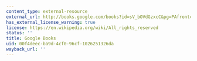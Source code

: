 ```yaml
---
content_type: external-resource
external_url: http://books.google.com/books?id=sV_bOVdGzxcC&pg=PAfrontcover
has_external_license_warning: true
license: https://en.wikipedia.org/wiki/All_rights_reserved
status: ''
title: Google Books
uid: 00f4deec-ba9d-4cf0-96cf-1026251326da
wayback_url: ''
---
```

